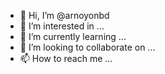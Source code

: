 - 👋 Hi, I’m @arnoyonbd
- 👀 I’m interested in ...
- 🌱 I’m currently learning ...
- 💞️ I’m looking to collaborate on ...
- 📫 How to reach me ...

<!---
arnoyonbd/arnoyonbd is a ✨ special ✨ repository because its `README.md` (this file) appears on your GitHub profile.
You can click the Preview link to take a look at your changes.
--->
